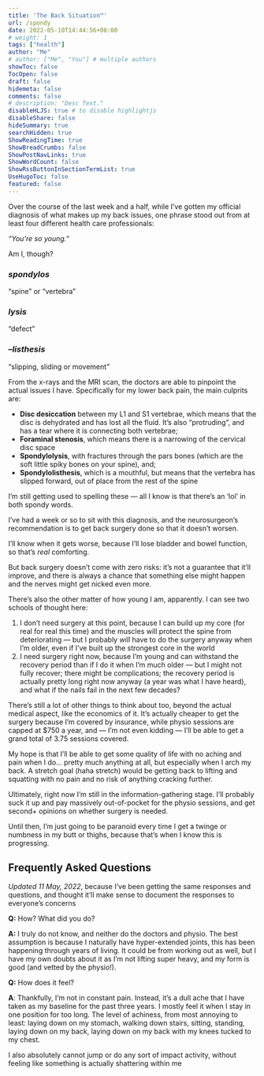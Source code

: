 ```yaml
---
title: 'The Back Situation™'
url: /spondy
date: 2022-05-10T14:44:56+08:00
# weight: 1
tags: ["health"]
author: "Me"
# author: ["Me", "You"] # multiple authors
showToc: false
TocOpen: false
draft: false
hidemeta: false
comments: false
# description: "Desc Text."
disableHLJS: true # to disable highlightjs
disableShare: false
hideSummary: true
searchHidden: true
ShowReadingTime: true
ShowBreadCrumbs: false
ShowPostNavLinks: true
ShowWordCount: false
ShowRssButtonInSectionTermList: true
UseHugoToc: false
featured: false
---
```


Over the course of the last week and a half, while I’ve gotten my official diagnosis of what makes up my back issues, one phrase stood out from at least four different health care professionals:

*“You’re so young.”*

Am I, though?

### *spondylos*

“spine” or “vertebra”

### *lysis*

“defect”

### *–listhesis*

“slipping, sliding or movement”

From the x-rays and the MRI scan, the doctors are able to pinpoint the actual issues I have. Specifically for my lower back pain, the main culprits are:

- **Disc desiccation** between my L1 and S1 vertebrae, which means that the disc is dehydrated and has lost all the fluid. It’s also “protruding”, and has a tear where it is connecting both vertebrae;
- **Foraminal stenosis**, which means there is a narrowing of the cervical disc space
- **Spondylolysis**, with fractures through the pars bones (which are the soft little spiky bones on your spine), and;
- **Spondylolisthesis**, which is a mouthful, but means that the vertebra has slipped forward, out of place from the rest of the spine

I’m still getting used to spelling these — all I know is that there’s an ‘lol’ in both spondy words.

I’ve had a week or so to sit with this diagnosis, and the neurosurgeon’s recommendation is to get back surgery done so that it doesn’t worsen.

I’ll know when it gets worse, because I’ll lose bladder and bowel function, so that’s *real* comforting.

But back surgery doesn’t come with zero risks: it’s not a guarantee that it’ll improve, and there is always a chance that something else might happen and the nerves might get nicked even more.

There’s also the other matter of how young I am, apparently. I can see two schools of thought here:

1. I don’t need surgery at this point, because I can build up my core (for real for real this time) and the muscles will protect the spine from deteriorating — but I probably *will* have to do the surgery anyway when I’m older, even if I’ve built up the strongest core in the world
2. I need surgery right now, because I’m young and can withstand the recovery period than if I do it when I’m much older — but I might not fully recover; there might be complications; the recovery period is actually pretty long right now anyway (a year was what I have heard), and what if the nails fail in the next few decades?

There’s still a lot of other things to think about too, beyond the actual medical aspect, like the economics of it. It’s actually cheaper to get the surgery because I’m covered by insurance, while physio sessions are capped at $750 a year, and — I’m not even kidding — I’ll be able to get a grand total of 3.75 sessions covered.

My hope is that I’ll be able to get some quality of life with no aching and pain when I do… pretty much anything at all, but especially when I arch my back. A stretch goal (haha stretch) would be getting back to lifting and squatting with no pain and no risk of anything cracking further.

Ultimately, right now I’m still in the information-gathering stage. I’ll probably suck it up and pay massively out-of-pocket for the physio sessions, and get second+ opinions on whether surgery is needed.

Until then, I’m just going to be paranoid every time I get a twinge or numbness in my butt or thighs, because that’s when I know this is progressing.

## Frequently Asked Questions

*Updated 11 May, 2022*, because I’ve been getting the same responses and questions, and thought it’ll make sense to document the responses to everyone’s concerns

**Q:** How? What did you do?

**A:** I truly do not know, and neither do the doctors and physio. The best assumption is because I naturally have hyper-extended joints, this has been happening through years of living. It could be from working out as well, but I have my own doubts about it as I’m not lifting super heavy, and my form is good (and vetted by the physio!).

**Q:** How does it feel?

**A**: Thankfully, I’m not in constant pain. Instead, it’s a dull ache that I have taken as my baseline for the past three years. I mostly feel it when I stay in one position for too long. The level of achiness, from most annoying to least: laying down on my stomach, walking down stairs, sitting, standing, laying down on my back, laying down on my back with my knees tucked to my chest.

I also absolutely cannot jump or do any sort of impact activity, without feeling like something is actually shattering within me